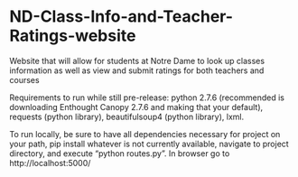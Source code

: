 # ND-Class-Info-and-Teacher-Ratings-website
Website that will allow for students at Notre Dame to look up classes information as well as view and submit ratings for both teachers and courses

Requirements to run while still pre-release: python 2.7.6 (recommended is downloading Enthought Canopy 2.7.6 and making that your default), requests (python library), beautifulsoup4 (python library), lxml. 

To run locally, be sure to have all dependencies necessary for project on your path, pip install whatever is not currently available, navigate to project directory, and execute “python routes.py”. In browser go to http://localhost:5000/


